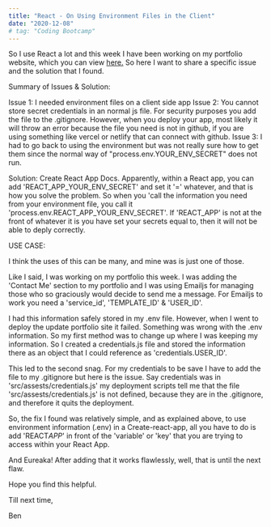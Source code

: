 ```yaml
---
title: "React - On Using Environment Files in the Client"
date: "2020-12-08"
# tag: "Coding Bootcamp"
---
```


So I use React a lot and this week I have been working on my portfolio website, which you can view <a href="https://react-portfolio-steel.vercel.app/" target="blank">here.</a> So here I want to share a specific issue and the solution that I found.

Summary of Issues & Solution:

Issue 1: I needed environment files on a client side app
Issue 2: You cannot store secret credentials in an normal js file. For security purposes you add the file to the .gitignore. However, when you deploy your app, most likely it will throw an error because the file you need is not in github, if you are using something like vercel or netlify that can connect with github.
Issue 3: I had to go back to using the environment but was not really sure how to get them since the normal way of "process.env.YOUR_ENV_SECRET" does not run.

Solution: Create React App Docs. Apparently, within a React app, you can add 'REACT_APP_YOUR_ENV_SECRET' and set it '=' whatever, and that is how you solve the problem. So when you 'call the information you need from your environment file, you call it 'process.env.REACT_APP_YOUR_ENV_SECRET'. If 'REACT_APP' is not at the front of whatever it is you have set your secrets equal to, then it will not be able to deply correctly.

USE CASE:

I think the uses of this can be many, and mine was is just one of those.

Like I said, I was working on my portfolio this week. I was adding the 'Contact Me' section to my portfolio and I was using Emailjs for managing those who so graciously would decide to send me a message. For Emailjs to work you need a 'service_id', 'TEMPLATE_ID' & 'USER_ID'.

I had this information safely stored in my .env file. However, when I went to deploy the update portfolio site it failed. Something was wrong with the .env information. So my first method was to change up where I was keeping my information. So I created a credentials.js file and stored the information there as an object that I could reference as 'credentials.USER_ID'.

This led to the second snag. For my credentials to be save I have to add the file to my .gitignore but here is the issue. Say credentials was in 'src/assests/credentials.js' my deployment scripts tell me that the file 'src/assests/credentials.js' is not defined, because they are in the .gitignore, and therefore it quits the deployment.

So, the fix I found was relatively simple, and as explained above, to use environment information (.env) in a Create-react-app, all you have to do is add 'REACT*APP*' in front of the 'variable' or 'key' that you are trying to access within your React App.

And Eureaka! After adding that it works flawlessly, well, that is until the next flaw.

Hope you find this helpful.

Till next time,

Ben
